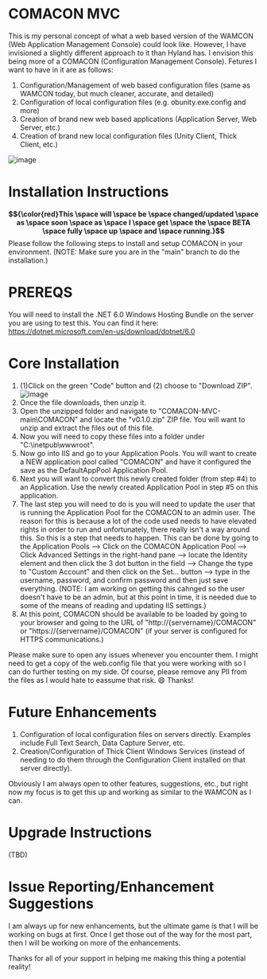 # COMACON MVC
This is my personal concept of what a web based version of the WAMCON (Web Application Management Console) could look like. However, I have invisioned a slightly different approach to it than Hyland has. I envision this being more of a COMACON (Configuration Management Console). Fetures I want to have in it are as follows:

1. Configuration/Management of web based configuration files (same as WAMCON today, but much cleaner, accurate, and detailed)
2. Configuration of local configuration files (e.g. obunity.exe.config and more)
3. Creation of brand new web based applications (Application Server, Web Server, etc.)
4. Creation of brand new local configuration files (Unity Client, Thick Client, etc.)

![image](https://github.com/rlwakefield/COMACON-MVC/assets/33588807/cc7c6524-2926-4b2b-bcb9-c2875a62c9ce)


# Installation Instructions
__$${\color{red}This \space will \space be \space changed/updated \space as \space soon \space as \space I \space get \space the \space BETA \space fully \space up \space and \space running.}$$__
Please follow the following steps to install and setup COMACON in your environment. (NOTE: Make sure you are in the "main" branch to do the installation.)
# PREREQS
You will need to install the .NET 6.0 Windows Hosting Bundle on the server you are using to test this. You can find it here: https://dotnet.microsoft.com/en-us/download/dotnet/6.0
# Core Installation
1. (1)Click on the green "Code" button and (2) choose to "Download ZIP".
![image](https://github.com/rlwakefield/COMACON-MVC/assets/33588807/003eb29d-c3a4-4792-8a54-90868ffc18e9)
2. Once the file downloads, then unzip it.
3. Open the unzipped folder and navigate to "COMACON-MVC-main\COMACON" and locate the "v0.1.0.zip" ZIP file. You will want to unzip and extract the files out of this file.
4. Now you will need to copy these files into a folder under "C:\inetpub\wwwroot".
5. Now go into IIS and go to your Application Pools. You will want to create a NEW application pool called "COMACON" and have it configured the save as the DefaultAppPool Application Pool.
6. Next you will want to convert this newly created folder (from step #4) to an Application. Use the newly created Application Pool in step #5 on this application.
7. The last step you will need to do is you will need to update the user that is running the Application Pool for the COMACON to an admin user. The reason for this is because a lot of the code used needs to have elevated rights in order to run and unfortunately, there really isn't a way around this. So this is a step that needs to happen. This can be done by going to the Application Pools --> Click on the COMACON Application Pool --> Click Advanced Settings in the right-hand pane --> locate the Identity element and then click the 3 dot button in the field --> Change the type to "Custom Account" and then click on the Set... button --> type in the username, password, and confirm password and then just save everything. (NOTE: I am working on getting this cahnged so the user doesn't have to be an admin, but at this point in time, it is needed due to some of the means of reading and updating IIS settings.)
8. At this point, COMACON should be available to be loaded by going to your browser and going to the URL of "http://{servername}/COMACON" or "https://{servername}/COMACON" (if your server is configured for HTTPS communications.)

Please make sure to open any issues whenever you encounter them. I might need to get a copy of the web.config file that you were working with so I can do further testing on my side. Of course, please remove any PII from the files as I would hate to eassume that risk. 😄 Thanks!


# Future Enhancements
1. Configuration of local configuration files on servers directly. Examples include Full Text Search, Data Capture Server, etc.
2. Creation/Configuration of Thick Client Windows Services (instead of needing to do them through the Configuration Client installed on that server directly).

Obviously I am always open to other features, suggestions, etc., but right now my focus is to get this up and working as similar to the WAMCON as I can.


# Upgrade Instructions
(TBD)


# Issue Reporting/Enhancement Suggestions
I am always up for new enhancements, but the ultimate game is that I will be working on bugs at first. Once I get those out of the way for the most part, then I will be working on more of the enhancements.


Thanks for all of your support in helping me making this thing a potential reality!
